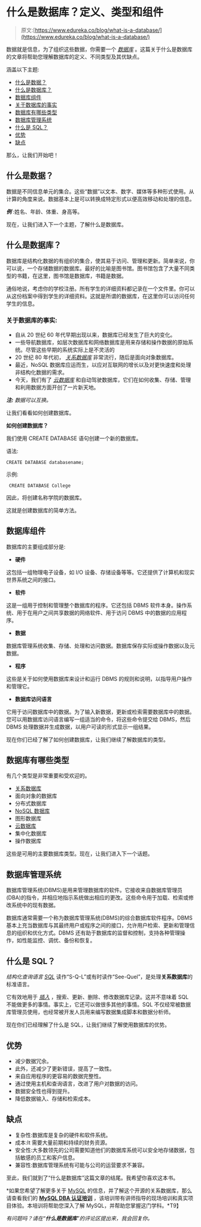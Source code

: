 # 什么是数据库？定义、类型和组件

> 原文:[https://www.edureka.co/blog/what-is-a-database/](https://www.edureka.co/blog/what-is-a-database/)

数据就是信息，为了组织这些数据，你需要一个 *[数据库](https://www.edureka.co/blog/what-is-mysql/)* 。这篇关于什么是数据库的文章将帮助您理解数据库的定义、不同类型及其优缺点。

涵盖以下主题:

*   [什么是数据？](#What_is_Data?)
*   [什么是数据库？](#Database)
*   [数据库组件](#Database_Components)
*   [关于数据库的事实](#Facts_about_Database)
*   [数据库有哪些类型](#Types_of_Databases)
*   [数据库管理系统](#Database_Management_System_(DBMS))
*   [什么是 SQL？](#What_is_SQL?)
*   [优势](#Advantages_of_Database)
*   [缺点](#Disadvantages_of_Database)

那么，让我们开始吧！

## **什么是数据？**

数据是不同信息单元的集合。这些“数据”以文本、数字、媒体等多种形式使用。从计算的角度来说。数据基本上是可以转换成特定形式以便高效移动和处理的信息。

***例*** :姓名、年龄、体重、身高等。

现在，让我们进入下一个主题，了解什么是数据库。

## **什么是数据库？**

数据库是结构化数据的有组织的集合，使其易于访问、管理和更新。简单来说，你可以说，一个存储数据的数据库。最好的比喻是图书馆。图书馆包含了大量不同类型的书籍，在这里，图书馆是数据库，书籍是数据。

通俗地说，考虑你的学校注册。所有学生的详细资料都记录在一个文件里。你可以从这份档案中得到学生的详细资料。这就是所谓的数据库，在这里你可以访问任何学生的信息。

### **关于数据库的事实:**

*   自从 20 世纪 60 年代早期出现以来，数据库已经发生了巨大的变化。
*   一些导航数据库，如层次数据库和网络数据库是用来存储和操作数据的原始系统。尽管这些早期的系统实际上是不灵活的
*   20 世纪 80 年代初， *[关系数据库](https://www.edureka.co/blog/rds-aws-tutorial/)* 非常流行，随后是面向对象数据库。
*   最近，NoSQL 数据库应运而生，以应对互联网的增长以及对更快速度和处理非结构化数据的需求。
*   今天，我们有了 *[云数据库](https://www.edureka.co/blog/amazon-dynamodb-tutorial)* 和自动驾驶数据库，它们在如何收集、存储、管理和利用数据方面开创了一片新天地。

***注:*** *数据可以互换。*

让我们看看如何创建数据库。

**如何创建数据库？**

我们使用 CREATE DATABASE 语句创建一个新的数据库。

语法:

```
CREATE DATABASE databasename;
```

示例:

```
 CREATE DATABASE College
```

因此，将创建名称学院的数据库。

这就是创建数据库的简单方法。

## **数据库组件**

数据库的主要组成部分是:

*   **硬件**

这包括一组物理电子设备，如 I/O 设备、存储设备等等。它还提供了计算机和现实世界系统之间的接口。

*   **软件**

这是一组用于控制和管理整个数据库的程序。它还包括 DBMS 软件本身。操作系统、用于在用户之间共享数据的网络软件、用于访问 DBMS 中的数据的应用程序。

*   **数据**

数据库管理系统收集、存储、处理和访问数据。数据库保存实际或操作数据以及元数据。

*   **程序**

这些是关于如何使用数据库来设计和运行 DBMS 的规则和说明，以指导用户操作和管理它。

*   **数据库访问语言**

它用于访问数据库中的数据。为了输入新数据，更新或检索需要数据库中的数据。您可以用数据库访问语言编写一组适当的命令，将这些命令提交给 DBMS，然后 DBMS 处理数据并生成数据，以用户可读的形式显示一组结果。

现在你们已经了解了如何创建数据库，让我们继续了解数据库的类型。

## **数据库有哪些类型**

有几个类型是非常重要和受欢迎的。

*   [关系数据库](https://www.edureka.co/blog/rds-aws-tutorial/)
*   面向对象的数据库
*   分布式数据库
*   [NoSQL 数据库](https://www.edureka.co/blog/introduction-to-nosql-database/)
*   图形数据库
*   [云数据库](https://www.edureka.co/blog/amazon-dynamodb-tutorial)
*   集中化数据库
*   操作数据库

这些是可用的主要数据库类型。现在，让我们进入下一个话题。

## **数据库管理系统**

数据库管理系统(DBMS)是用来管理数据库的软件。它接收来自数据库管理员(DBA)的指令，并相应地指示系统做出相应的更改。这些命令用于加载、检索或修改系统中的现有数据。

数据库通常需要一个称为数据库管理系统(DBMS)的综合数据库软件程序。DBMS 基本上充当数据库与其最终用户或程序之间的接口，允许用户检索、更新和管理信息的组织和优化方式。DBMS 还有助于数据库的监督和控制，支持各种管理操作，如性能监控、调优、备份和恢复。

## **什么是 SQL？**

*结构化查询语言* *[SQL](https://www.edureka.co/blog/what-is-sql/)* 读作“S-Q-L”或有时读作“See-Quel”，是处理**关系数据库**的标准语言。

它有效地用于 *[插入](https://www.edureka.co/blog/insert-query-sql/)* ，搜索、更新、删除、修改数据库记录。这并不意味着 SQL 不能做更多的事情。事实上，它还可以做很多其他的事情。SQL 不仅经常被数据库管理员使用，也经常被开发人员用来编写数据集成脚本和数据分析师。

现在你们已经理解了什么是 SQL，让我们继续了解使用数据库的优势。

## **优势**

*   减少数据冗余。
*   此外，还减少了更新错误，提高了一致性。
*   来自应用程序的更容易的数据完整性。
*   通过使用主机和查询语言，改进了用户对数据的访问。
*   数据安全性也得到提升。
*   降低数据输入、存储和检索成本。

## **缺点**

*   复杂性:数据库是复杂的硬件和软件系统。
*   成本:It 需要大量前期和持续的财务资源。
*   安全性:大多数领先的公司需要知道他们的数据库系统可以安全地存储数据，包括敏感的员工和客户信息。
*   兼容性:数据库管理系统有可能与公司的运营要求不兼容。

至此，我们就到了“什么是数据库”这篇文章的结尾。我希望你喜欢这本书。

*如果您希望了解更多关于 [MySQL](https://www.edureka.co/blog/what-is-mysql/) 的信息，并了解这个开源的关系数据库，那么请查看我们的 **[MySQL DBA 认证培训](https://www.edureka.co/databases-certification-courses)** ，该培训带有讲师指导的现场培训和真实项目体验。本培训将帮助您深入了解 MySQL，并帮助您掌握这门学科。*T9】

*有问题吗？请在“**什么是数据库**”的评论区提出来，我会回复你。*
